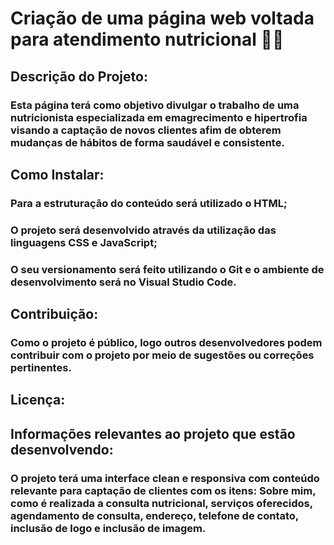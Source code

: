 # Criação de uma página web voltada para atendimento nutricional :woman_scientist:

## Descrição do Projeto:
### Esta página terá como objetivo divulgar o trabalho de uma nutricionista especializada em emagrecimento e hipertrofia visando a captação de novos clientes afim de obterem mudanças de hábitos de forma saudável e consistente. 

 ## Como Instalar:
 ### Para a estruturação do conteúdo será utilizado o HTML;
 ### O projeto será desenvolvido através da utilização das linguagens CSS e JavaScript;
 ### O seu versionamento será feito utilizando o Git e o ambiente de desenvolvimento será no Visual Studio Code. 

## Contribuição: 
### Como o projeto é público, logo outros desenvolvedores podem contribuir com o projeto por meio de sugestões ou correções pertinentes. 

## Licença:

## Informações relevantes ao projeto que estão desenvolvendo: 
### O projeto terá uma interface clean e responsiva com conteúdo relevante para captação de clientes com os itens: Sobre mim, como é realizada a consulta nutricional, serviços oferecidos, agendamento de consulta, endereço, telefone de contato, inclusão de logo e inclusão de imagem.
